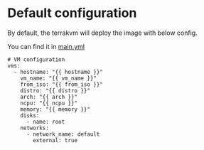 # Default configuration

By default, the terrakvm will deploy the image with below config.

You can find it in [main.yml](./ansible/roles/ansible-role-terrakvm/defaults/main.yml)

```
# VM configuration
vms:
  - hostname: "{{ hostname }}"
    vm_name: "{{ vm_name }}"
    from_iso: "{{ from_iso }}"
    distro: "{{ distro }}"
    arch: "{{ arch }}"
    ncpu: "{{ ncpu }}"
    memory: "{{ memory }}"
    disks:
      - name: root
    networks:
      - network_name: default
        external: true
```
